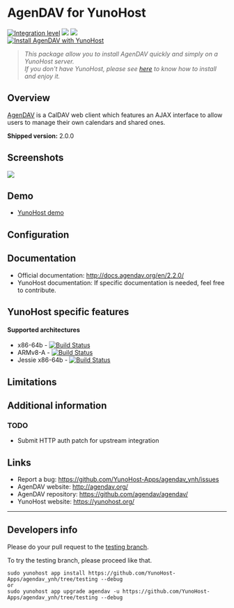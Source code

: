 # AgenDAV for YunoHost

[![Integration level](https://dash.yunohost.org/integration/agendav.svg)](https://dash.yunohost.org/appci/app/agendav) ![](https://ci-apps.yunohost.org/ci/badges/agendav.status.svg) ![](https://ci-apps.yunohost.org/ci/badges/agendav.maintain.svg)  
[![Install AgenDAV with YunoHost](https://install-app.yunohost.org/install-with-yunohost.png)](https://install-app.yunohost.org/?app=agendav)

> *This package allow you to install AgenDAV quickly and simply on a YunoHost server.  
If you don't have YunoHost, please see [here](https://yunohost.org/#/install) to know how to install and enjoy it.*

## Overview

[AgenDAV](http://agendav.org/) is a CalDAV web client which features an
AJAX interface to allow users to manage their own calendars and shared ones.

**Shipped version:** 2.0.0

## Screenshots

![](http://agendav.org/img/screenshots/2.0.0-beta1/001_month_view.png)

## Demo

* [YunoHost demo](https://demo.yunohost.org/agendav/)

## Configuration

## Documentation

 * Official documentation: http://docs.agendav.org/en/2.2.0/
 * YunoHost documentation: If specific documentation is needed, feel free to contribute.

## YunoHost specific features

#### Supported architectures

* x86-64b - [![Build Status](https://ci-apps.yunohost.org/ci/logs/agendav%20%28Apps%29.svg)](https://ci-apps.yunohost.org/ci/apps/agendav/)
* ARMv8-A - [![Build Status](https://ci-apps-arm.yunohost.org/ci/logs/agendav%20%28Apps%29.svg)](https://ci-apps-arm.yunohost.org/ci/apps/agendav/)
* Jessie x86-64b - [![Build Status](https://ci-stretch.nohost.me/ci/logs/agendav%20%28Apps%29.svg)](https://ci-stretch.nohost.me/ci/apps/agendav/)

## Limitations

## Additional information

### TODO

 * Submit HTTP auth patch for upstream integration

## Links

 * Report a bug: https://github.com/YunoHost-Apps/agendav_ynh/issues
 * AgenDAV website: http://agendav.org/
 * AgenDAV repository: https://github.com/agendav/agendav/
 * YunoHost website: https://yunohost.org/

---

Developers info
----------------

Please do your pull request to the [testing branch](https://github.com/YunoHost-Apps/agendav_ynh/tree/testing).

To try the testing branch, please proceed like that.
```
sudo yunohost app install https://github.com/YunoHost-Apps/agendav_ynh/tree/testing --debug
or
sudo yunohost app upgrade agendav -u https://github.com/YunoHost-Apps/agendav_ynh/tree/testing --debug
```
